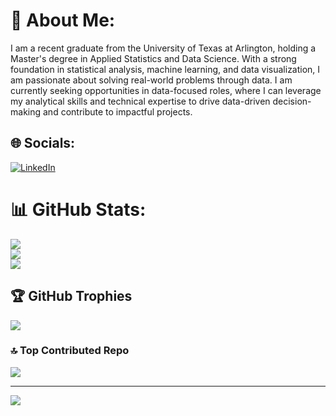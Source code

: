# 💫 About Me:
I am a recent graduate from the University of Texas at Arlington, holding a Master's degree in Applied Statistics and Data Science. With a strong foundation in statistical analysis, machine learning, and data visualization, I am passionate about solving real-world problems through data. I am currently seeking opportunities in data-focused roles, where I can leverage my analytical skills and technical expertise to drive data-driven decision-making and contribute to impactful projects.


## 🌐 Socials:
[![LinkedIn](https://img.shields.io/badge/LinkedIn-%230077B5.svg?logo=linkedin&logoColor=white)](https://linkedin.com/in/saikrishna0308) 


# 📊 GitHub Stats:
![](https://github-readme-stats.vercel.app/api?username=sa1Kr15hna&hide_border=true&include_all_commits=true&count_private=true)<br/>
![](https://github-readme-streak-stats.herokuapp.com/?user=sa1Kr15hna&theme=holi&hide_border=true)<br/>
![](https://github-readme-stats.vercel.app/api/top-langs/?username=sa1Kr15hna&theme=holi&hide_border=true&include_all_commits=true&count_private=true&layout=compact)

## 🏆 GitHub Trophies
![](https://github-profile-trophy.vercel.app/?username=sa1Kr15hna&theme=radical&no-frame=false&no-bg=false&margin-w=4)

### 🔝 Top Contributed Repo
![](https://github-contributor-stats.vercel.app/api?username=sa1Kr15hna&limit=5&theme=dark&combine_all_yearly_contributions=true)

---
[![](https://visitcount.itsvg.in/api?id=sa1Kr15hna&icon=0&color=0)](https://visitcount.itsvg.in)

<!-- Proudly created with GPRM ( https://gprm.itsvg.in ) -->
